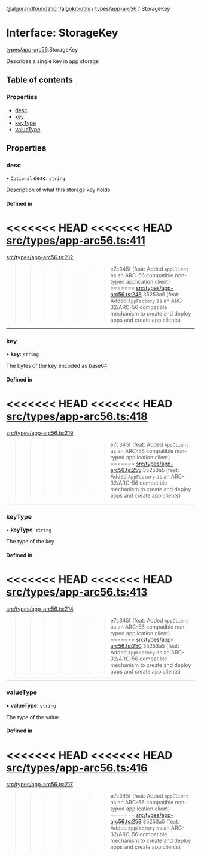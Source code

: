 [@algorandfoundation/algokit-utils](../README.md) / [types/app-arc56](../modules/types_app_arc56.md) / StorageKey

# Interface: StorageKey

[types/app-arc56](../modules/types_app_arc56.md).StorageKey

Describes a single key in app storage

## Table of contents

### Properties

- [desc](types_app_arc56.StorageKey.md#desc)
- [key](types_app_arc56.StorageKey.md#key)
- [keyType](types_app_arc56.StorageKey.md#keytype)
- [valueType](types_app_arc56.StorageKey.md#valuetype)

## Properties

### desc

• `Optional` **desc**: `string`

Description of what this storage key holds

#### Defined in

<<<<<<< HEAD
<<<<<<< HEAD
[src/types/app-arc56.ts:411](https://github.com/algorandfoundation/algokit-utils-ts/blob/main/src/types/app-arc56.ts#L411)
=======
[src/types/app-arc56.ts:212](https://github.com/algorandfoundation/algokit-utils-ts/blob/main/src/types/app-arc56.ts#L212)
>>>>>>> e7c345f (feat: Added `AppClient` as an ARC-56 compatible non-typed application client)
=======
[src/types/app-arc56.ts:248](https://github.com/algorandfoundation/algokit-utils-ts/blob/main/src/types/app-arc56.ts#L248)
>>>>>>> 35253a5 (feat: Added `AppFactory` as an ARC-32/ARC-56 compatible mechanism to create and deploy apps and create app clients)

___

### key

• **key**: `string`

The bytes of the key encoded as base64

#### Defined in

<<<<<<< HEAD
<<<<<<< HEAD
[src/types/app-arc56.ts:418](https://github.com/algorandfoundation/algokit-utils-ts/blob/main/src/types/app-arc56.ts#L418)
=======
[src/types/app-arc56.ts:219](https://github.com/algorandfoundation/algokit-utils-ts/blob/main/src/types/app-arc56.ts#L219)
>>>>>>> e7c345f (feat: Added `AppClient` as an ARC-56 compatible non-typed application client)
=======
[src/types/app-arc56.ts:255](https://github.com/algorandfoundation/algokit-utils-ts/blob/main/src/types/app-arc56.ts#L255)
>>>>>>> 35253a5 (feat: Added `AppFactory` as an ARC-32/ARC-56 compatible mechanism to create and deploy apps and create app clients)

___

### keyType

• **keyType**: `string`

The type of the key

#### Defined in

<<<<<<< HEAD
<<<<<<< HEAD
[src/types/app-arc56.ts:413](https://github.com/algorandfoundation/algokit-utils-ts/blob/main/src/types/app-arc56.ts#L413)
=======
[src/types/app-arc56.ts:214](https://github.com/algorandfoundation/algokit-utils-ts/blob/main/src/types/app-arc56.ts#L214)
>>>>>>> e7c345f (feat: Added `AppClient` as an ARC-56 compatible non-typed application client)
=======
[src/types/app-arc56.ts:250](https://github.com/algorandfoundation/algokit-utils-ts/blob/main/src/types/app-arc56.ts#L250)
>>>>>>> 35253a5 (feat: Added `AppFactory` as an ARC-32/ARC-56 compatible mechanism to create and deploy apps and create app clients)

___

### valueType

• **valueType**: `string`

The type of the value

#### Defined in

<<<<<<< HEAD
<<<<<<< HEAD
[src/types/app-arc56.ts:416](https://github.com/algorandfoundation/algokit-utils-ts/blob/main/src/types/app-arc56.ts#L416)
=======
[src/types/app-arc56.ts:217](https://github.com/algorandfoundation/algokit-utils-ts/blob/main/src/types/app-arc56.ts#L217)
>>>>>>> e7c345f (feat: Added `AppClient` as an ARC-56 compatible non-typed application client)
=======
[src/types/app-arc56.ts:253](https://github.com/algorandfoundation/algokit-utils-ts/blob/main/src/types/app-arc56.ts#L253)
>>>>>>> 35253a5 (feat: Added `AppFactory` as an ARC-32/ARC-56 compatible mechanism to create and deploy apps and create app clients)
